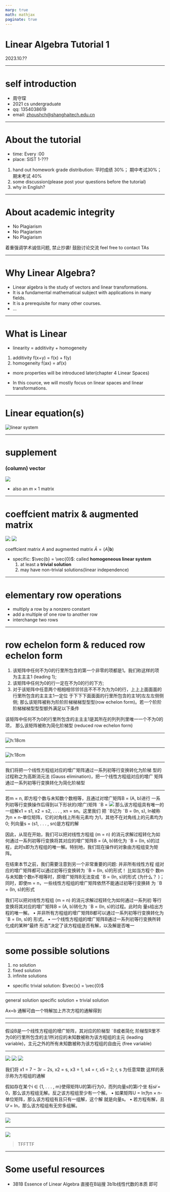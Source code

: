 ```yaml
---
marp: true
math: mathjax
paginate: true
---
```



# Linear Algebra Tutorial 1
2023.10.??

---

# self introduction

- 周守琛
- 2021 cs undergraduate
- qq: 1354038619
- email: zhoushch@shanghaitech.edu.cn
---

# About the tutorial
- time: Every :00
- place: SIST 1-??? 

1. hand out homework
  grade distribution:
  平时成绩 30%； 期中考试30%；期末考试 40%
2. some discussion(please post your questions before the tutorial)
3. why in English?

---

# About academic integrity

- No Plagiarism
- No Plagiarism
- No Plagiarism

着重强调学术诚信问题, 禁止抄袭!
鼓励讨论交流
feel free to contact TAs

---

# Why Linear Algebra?

- Linear algebra is the study of vectors and linear transformations.
- It is a fundamental mathematical subject with applications in many fields.
- It is a prerequisite for many other courses.
- ...

---

# What is Linear
- linearity = additivity + homogeneity

1. additivity
  f(x+y) = f(x) + f(y)
2. homogeneity
  f(ax) = af(x)

- more properties will be introduced later(chapter 4  Linear Spaces)

- In this cource, we will mostly focus on linear spaces and linear transformations.

---

# Linear equation(s)
![linear system](./img/linear_system.png)

---

# supplement

### (column) vector

![](./img/vector.png)

- also an $m\times 1$ matrix 

---
# coeffcient matrix & augmented matrix
![](./img/coeffcient_matrix.png) ![](./img/augmented_matrix.png)

coeffcient matrix $A$ and augmented matrix $\bar{A}=(A|\mathbf{b})$

- specific: $\vec{b} = \vec{0}$:
called **homogeneous linear system**
  1. at least a **trivial solution**
  2. may have non-trivial solutions(linear independence) 

---

# elementary row operations
- multiply a row by a nonzero constant
- add a multiple of one row to another row
- interchange two rows

---

# row echelon form & reduced row echelon form

1. 该矩阵中任何不为0的行里所包含的第一个非零的项都是1。我们称这样的项
为主主主1 (leading 1);
2. 该矩阵中任何为0的行一定在不为0的行的下方;
3. 对于该矩阵中任意两个相相相邻邻邻且不不不为为为0的行，上上上面面面的行里所包含的主主主1一定位
于下下下面面面的行里所包含的主1的左左左侧侧侧;
那么该矩阵被称为阶阶阶梯梯梯型型型(row echelon form)。若一个阶阶阶梯梯梯型型型额外满足以下条件

该矩阵中任何不为0的行里所包含的主主主1是其所在的列列列里唯一一个不为0的
项，
那么该矩阵被称为简化阶梯型
(reduced row echelon form)

---

![h:18cm](./img/echelon.jpg)

---

![h:18cm](./img/echelon_sol.png)

---

我们将把一个线性方程组对应的增广矩阵通过一系列初等行变换转化为阶梯
型的过程称之为高斯消元法 (Gauss elimination)，把一个线性方程组对应的增广
矩阵通过一系列初等行变换转化为简化阶梯型

---
若m = n, 即方程个数与未知数个数相等，且通过对增广矩阵B = (A, b)进行
一系列初等行变换操作后得到以下形状的(增广)矩阵 ˜B =
![](./img/unique_solution.png)
那么该方程组具有唯一的一组解x1 = s1, x2 = s2, . . . , xn = sn。这里我们
把 ˜B记为 ˜B = (In, s), In被称为n × n–单位矩阵，它的对角线上所有元素均
为1，其他不在对角线上的元素均为0; 列向量s = (s1, . . . , sn)是方程的解


因此，从现在开始，我们可以把对线性方程组 (m = n) 的消元求解过程转化为如
何通过一系列初等行变换将其对应的增广矩阵B = (A, b)转化为 ˜B = (In, s)的过
程，此时s即为方程组的唯一解。特别地，我们现在操作的对象由方程组变为矩
阵。

在结束本节之前，我们需要注意到另一个非常重要的问题: 并非所有线性方程
组对应的增广矩阵都可以通过初等行变换转为 ˜B = (In, s)的形式！ 比如当方程个
数m与未知数个数n不相等时，原增广矩阵B无法变成 ˜B = (In, s)的形式 (为什么？
)；同时，即使m = n，一些线性方程组的增广矩阵依然不能通过初等行变换转
为 ˜B = (In, s)的形式

我们可以把对线性方程组 (m = n) 的消元求解过程转化为如何通过一系列初
等行变换将其对应的增广矩阵B = (A, b)转化为 ˜B = (In, s)的过程。此时向
量s给出方程的唯一解。
• 并非所有方程组的增广矩阵B都可以通过一系列初等行变换转化为 ˜B = (In, s)的
形式。
• 一个线性方程组的增广矩阵B通过一系列初等行变换所转化成的某种“最终
形态”决定了该方程组是否有解，以及解是否唯一

---

# some possible solutions
1. no solution
2. fixed solution
3. infinite solutions

- specific
  trivial solution: $\vec{x} = \vec{0}$





---
general solution
specific solution + trivial solution

Ax=b
通解可由一个特解加上齐次方程的通解得到

---


---

假设B是一个线性方程组的增广矩阵，其对应的阶梯型 ˜B或者简化
阶梯型R里不为0的行里所包含的主1所对应的未知数被称为该方程组的主元 (leading variable)，主元之外的所有未知数被称为该方程组的自由元 (free variable)

---
![](./img/solve_1.png)
![](./img/solve_2.png)
![](./img/solve_3.png)


我们将
x1 = 7 − 3r − 2s, x2 = s, x3 = 1, x4 = r, x5 = 2; r, s 为任意常数
这样的表示称为方程组的通解


假如存在某个i ∈ {1, . . . , m}使得矩阵U的第i行为0，而列向量s的第i个坐
标si ̸= 0，那么该方程组无解。反之该方程组至少有一个解。
• 如果矩阵U = In为n × n-单位矩阵，那么该方程组有且只有一组解，这个解
就是向量s。
• 若方程有解，且U ̸= In，那么该方程组有无穷多组解。


---

![](./img/example.png)


---

![](./img/example.png)

> TFFTTF

---

# Some useful resources

- 3B1B Essence of Linear Algebra
  直接在B站搜 3b1b线性代数的本质 即可